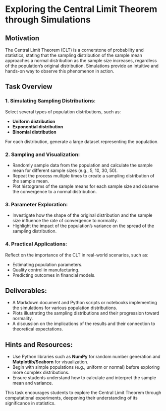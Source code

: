 # Exploring the Central Limit Theorem through Simulations

## Motivation
The Central Limit Theorem (CLT) is a cornerstone of probability and statistics, stating that the sampling distribution of the sample mean approaches a normal distribution as the sample size increases, regardless of the population’s original distribution. Simulations provide an intuitive and hands-on way to observe this phenomenon in action.

## Task Overview

### 1. Simulating Sampling Distributions:

Select several types of population distributions, such as:
- **Uniform distribution**
- **Exponential distribution**
- **Binomial distribution**

For each distribution, generate a large dataset representing the population.

### 2. Sampling and Visualization:

- Randomly sample data from the population and calculate the sample mean for different sample sizes (e.g., 5, 10, 30, 50).
- Repeat the process multiple times to create a sampling distribution of the sample mean.
- Plot histograms of the sample means for each sample size and observe the convergence to a normal distribution.

### 3. Parameter Exploration:

- Investigate how the shape of the original distribution and the sample size influence the rate of convergence to normality.
- Highlight the impact of the population’s variance on the spread of the sampling distribution.

### 4. Practical Applications:

Reflect on the importance of the CLT in real-world scenarios, such as:
- Estimating population parameters.
- Quality control in manufacturing.
- Predicting outcomes in financial models.

## Deliverables:
- A Markdown document and Python scripts or notebooks implementing the simulations for various population distributions.
- Plots illustrating the sampling distributions and their progression toward normality.
- A discussion on the implications of the results and their connection to theoretical expectations.

## Hints and Resources:
- Use Python libraries such as **NumPy** for random number generation and **Matplotlib/Seaborn** for visualization.
- Begin with simple populations (e.g., uniform or normal) before exploring more complex distributions.
- Ensure students understand how to calculate and interpret the sample mean and variance.

This task encourages students to explore the Central Limit Theorem through computational experiments, deepening their understanding of its significance in statistics.

